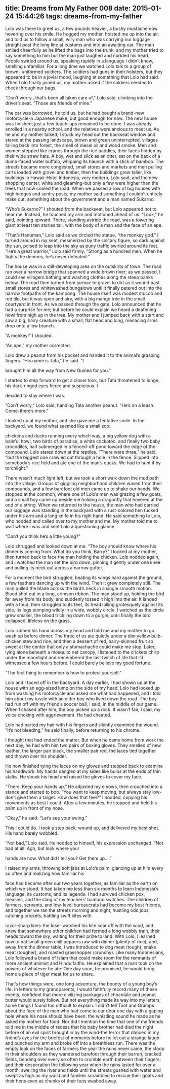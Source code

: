 title: Dreams from My Father 008
date: 2015-01-24 15:44:26
tags: dreams-from-my-father
---

Lolo was there to greet us, a few pounds heavier, a bushy mustache now hovering over his smile. He hugged my mother, hoisted me up into the air, and told us to follow a small, wiry man who was carrying our luggage straight past the long line at customs and into an awaiting car. The man smiled cheerfully as he lifted the bags into the trunk, and my mother tried to say something to him but the man just laughed and nodded his head. People swirled around us, speaking rapidly in a language I didn’t know, smelling unfamiliar. For a long time we watched Lolo talk to a group of brown- uniformed soldiers. The soldiers had guns in their holsters, but they appeared to be in a jovial mood, laughing at something that Lolo had said. When Lolo finally joined us, my mother asked if the soldiers needed to check through our bags.

“Don’t worry...that’s been all taken care of,” Lolo said, climbing into the driver’s seat. “Those are friends of mine.”

The car was borrowed, he told us, but he had bought a brand-new motorcycle-a Japanese make, but good enough for now. The new house was finished; just a few touch-ups remained to be done. I was already enrolled in a nearby school, and the relatives were anxious to meet us. As he and my mother talked, I stuck my head out the backseat window and stared at the passing landscape, brown and green uninterrupted, villages falling back into forest, the smell of diesel oil and wood smoke. Men and women stepped like cranes through the rice paddies, their faces hidden by their wide straw hats. A boy, wet and slick as an otter, sat on the back of a dumb-faced water buffalo, whipping its haunch with a stick of bamboo. The streets became more congested, small stores and markets and men pulling carts loaded with gravel and timber, then the buildings grew taller, like buildings in Hawaii-Hotel Indonesia, very modern, Lolo said, and the new shopping center, white and gleaming-but only a few were higher than the trees that now cooled the road. When we passed a row of big houses with high hedges and sentry posts, my mother said something I couldn’t entirely make out, something about the government and a man named Sukarno.

“Who’s Sukarno?” I shouted from the backseat, but Lolo appeared not to hear me. Instead, he touched my arm and motioned ahead of us. “Look,” he said, pointing upward. There, standing astride the road, was a towering giant at least ten stories tall, with the body of a man and the face of an ape.

“That’s Hanuman,” Lolo said as we circled the statue, “the monkey god.” I turned around in my seat, mesmerized by the solitary figure, so dark against the sun, poised to leap into the sky as puny traffic swirled around its feet. “He’s a great warrior,” Lolo said firmly. “Strong as a hundred men. When he fights the demons, he’s never defeated.”

The house was in a still-developing area on the outskirts of town. The road ran over a narrow bridge that spanned a wide brown river; as we passed, I could see villagers bathing and washing clothes along the steep banks below. The road then turned from tarmac to gravel to dirt as it wound past small stores and whitewashed bungalows until it finally petered out into the narrow footpaths of the kampong. The house itself was modest stucco and red tile, but it was open and airy, with a big mango tree in the small courtyard in front. As we passed through the gate, Lolo announced that he had a surprise for me; but before he could explain we heard a deafening howl from high up in the tree. My mother and I jumped back with a start and saw a big, hairy creature with a small, flat head and long, menacing arms drop onto a low branch.

“A monkey!” I shouted.

“An ape,” my mother corrected.

Lolo drew a peanut from his pocket and handed it to the animal’s grasping fingers. “His name is Tata,” he said. “I

brought him all the way from New Guinea for you.”

I started to step forward to get a closer look, but Tata threatened to lunge, his dark-ringed eyes fierce and suspicious. I

decided to stay where I was.

“Don’t worry,” Lolo said, handing Tata another peanut. “He’s on a leash. Come-there’s more.”

I looked up at my mother, and she gave me a tentative smile. In the backyard, we found what seemed like a small zoo:

chickens and ducks running every which way, a big yellow dog with a baleful howl, two birds of paradise, a white cockatoo, and finally two baby crocodiles, half submerged in a fenced-off pond toward the edge of the compound. Lolo stared down at the reptiles. “There were three,” he said, “but the biggest one crawled out through a hole in the fence. Slipped into somebody’s rice field and ate one of the man’s ducks. We had to hunt it by torchlight.”

There wasn’t much light left, but we took a short walk down the mud path into the village. Groups of giggling neighborhood children waved from their compounds, and a few barefoot old men came up to shake our hands. We stopped at the common, where one of Lolo’s men was grazing a few goats, and a small boy came up beside me holding a dragonfly that hovered at the end of a string. When we returned to the house, the man who had carried our luggage was standing in the backyard with a rust-colored hen tucked under his arm and a long knife in his right hand. He said something to Lolo, who nodded and called over to my mother and me. My mother told me to wait where I was and sent Lolo a questioning glance.

“Don’t you think he’s a little young?”

Lolo shrugged and looked down at me. “The boy should know where his dinner is coming from. What do you think, Barry?” I looked at my mother, then turned back to face the man holding the chicken. Lolo nodded again, and I watched the man set the bird down, pinning it gently under one knee and pulling its neck out across a narrow gutter.

For a moment the bird struggled, beating its wings hard against the ground, a few feathers dancing up with the wind. Then it grew completely still. The man pulled the blade across the bird’s neck in a single smooth motion. Blood shot out in a long, crimson ribbon. The man stood up, holding the bird far away from his body, and suddenly tossed it high into the air. It landed with a thud, then struggled to its feet, its head lolling grotesquely against its side, its legs pumping wildly in a wide, wobbly circle. I watched as the circle grew smaller, the blood trickling down to a gurgle, until finally the bird collapsed, lifeless on the grass.

Lolo rubbed his hand across my head and told me and my mother to go wash up before dinner. The three of us ate quietly under a dim yellow bulb-chicken stew and rice, and then a dessert of red, hairy-skinned fruit so sweet at the center that only a stomachache could make me stop. Later, lying alone beneath a mosquito net canopy, I listened to the crickets chirp under the moonlight and remembered the last twitch of life that I’d witnessed a few hours before. I could barely believe my good fortune.

“The first thing to remember is how to protect yourself.”

Lolo and I faced off in the backyard. A day earlier, I had shown up at the house with an egg-sized lump on the side of my head. Lolo had looked up from washing his motorcycle and asked me what had happened, and I told him about my tussle with an older boy who lived down the road. The boy had run off with my friend’s soccer ball, I said, in the middle of our game. When I chased after him, the boy picked up a rock. It wasn’t fair, I said, my voice choking with aggrievement. He had cheated.

Lolo had parted my hair with his fingers and silently examined the wound. “It’s not bleeding,” he said finally, before returning to his chrome.

I thought that had ended the matter. But when he came home from work the next day, he had with him two pairs of boxing gloves. They smelled of new leather, the larger pair black, the smaller pair red, the laces tied together and thrown over his shoulder.

He now finished tying the laces on my gloves and stepped back to examine his handiwork. My hands dangled at my sides like bulbs at the ends of thin stalks. He shook his head and raised the gloves to cover my face.

“There. Keep your hands up.” He adjusted my elbows, then crouched into a stance and started to bob. “You want to keep moving, but always stay low-don’t give them a target. How does that feel?” I nodded, copying his movements as best I could. After a few minutes, he stopped and held his palm up in front of my nose.

“Okay,” he said. “Let’s see your swing.”

This I could do. I took a step back, wound up, and delivered my best shot. His hand barely wobbled.

“Not bad,” Lolo said. He nodded to himself, his expression unchanged. “Not bad at all. Agh, but look where your

hands are now. What did I tell you? Get them up....”

I raised my arms, throwing soft jabs at Lolo’s palm, glancing up at him every so often and realizing how familiar his

face had become after our two years together, as familiar as the earth on which we stood. It had taken me less than six months to learn Indonesia’s language, its customs, and its legends. I had survived chicken pox, measles, and the sting of my teachers’ bamboo switches. The children of farmers, servants, and low-level bureaucrats had become my best friends, and together we ran the streets morning and night, hustling odd jobs, catching crickets, battling swift kites with

razor-sharp lines-the loser watched his kite soar off with the wind, and knew that somewhere other children had formed a long wobbly train, their heads toward the sky, waiting for their prize to land. With Lolo, I learned how to eat small green chill peppers raw with dinner (plenty of rice), and, away from the dinner table, I was introduced to dog meat (tough), snake meat (tougher), and roasted grasshopper (crunchy). Like many Indonesians, Lolo followed a brand of Islam that could make room for the remnants of more ancient animist and Hindu faiths. He explained that a man took on the powers of whatever he ate: One day soon, he promised, he would bring home a piece of tiger meat for us to share.

That’s how things were, one long adventure, the bounty of a young boy’s life. In letters to my grandparents, I would faithfully record many of these events, confident that more civilizing packages of chocolate and peanut butter would surely follow. But not everything made its way into my letters; some things I found too difficult to explain. I didn’t tell Toot and Gramps about the face of the man who had come to our door one day with a gaping hole where his nose should have been: the whistling sound he made as he asked my mother for food. Nor did I mention the time that one of my friends told me in the middle of recess that his baby brother had died the night before of an evil spirit brought in by the wind-the terror that danced in my friend’s eyes for the briefest of moments before he let out a strange laugh and punched my arm and broke off into a breathless run. There was the empty look on the faces of farmers the year the rains never came, the stoop in their shoulders as they wandered barefoot through their barren, cracked fields, bending over every so often to crumble earth between their fingers; and their desperation the following year when the rains lasted for over a month, swelling the river and fields until the streets gushed with water and swept as high as my waist and families scrambled to rescue their goats and their hens even as chunks of their huts washed away.

